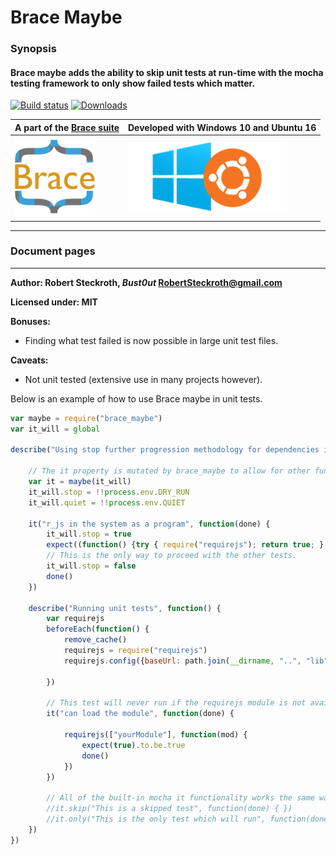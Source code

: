 # Brace Maybe
### Synopsis

#### Brace maybe adds the ability to skip unit tests at run-time with the mocha testing framework to only show failed tests which matter.

[![Build status](https://ci.appveyor.com/api/projects/status/8ou8s3c7ocq0972h/branch/master?svg=true)](https://ci.appveyor.com/project/restarian/brace-maybe/branch/master) [![Downloads](https://img.shields.io/npm/dm/brace_maybe.svg?svg=true)](https://npmjs.org/package/brace_maybe)


| A part of the [Brace suite](https://github.com/restarian/restarian/blob/master/brace/README.md)| Developed with Windows 10 and Ubuntu 16 
| ---- | ----
| ![Brace](https://raw.githubusercontent.com/restarian/restarian/master/brace/doc/image/brace_logo_small.png) | [![Ubuntu on Windows](https://raw.githubusercontent.com/restarian/restarian/master/doc/image/ubuntu_windows_logo.png)](https://github.com/Microsoft/BashOnWindows) | 

---
### Document pages

---

**Author: Robert Steckroth, _Bust0ut_ [<RobertSteckroth@gmail.com>](mailto:robertsteckroth@gmail.com)**

**Licensed under: MIT**

**Bonuses:**
* Finding what test failed is now possible in large unit test files.

**Caveats:**
  * Not unit tested (extensive use in many projects however).

Below is an example of how to use Brace maybe in unit tests.

```javascript
var maybe = require("brace_maybe")
var it_will = global

describe("Using stop further progression methodology for dependencies in: "+path.basename(__filename), function() { 

	// The it property is mutated by brace_maybe to allow for other functionality. It still has the same functionality as the original however.
	var it = maybe(it_will)	
	it_will.stop = !!process.env.DRY_RUN  
	it_will.quiet = !!process.env.QUIET

	it("r_js in the system as a program", function(done) {
		it_will.stop = true 
		expect((function() {try { require("requirejs"); return true; } catch(e) { return e;}})(), "could not find r.js dependency").to.be.true
		// This is the only way to proceed with the other tests.
		it_will.stop = false 
		done()
	})

	describe("Running unit tests", function() { 
		var requirejs
		beforeEach(function() {
			remove_cache()
			requirejs = require("requirejs")
			requirejs.config({baseUrl: path.join(__dirname, "..", "lib"), nodeRequire: require})

		})

		// This test will never run if the requirejs module is not available above.
		it("can load the module", function(done) {

			requirejs(["yourModule"], function(mod) { 
				expect(true).to.be.true
				done()
			})
		})

		// All of the built-in mocha it functionality works the same way.
		//it.skip("This is a skipped test", function(done) { })
		//it.only("This is the only test which will run", function(done) { })
	})
})

```
